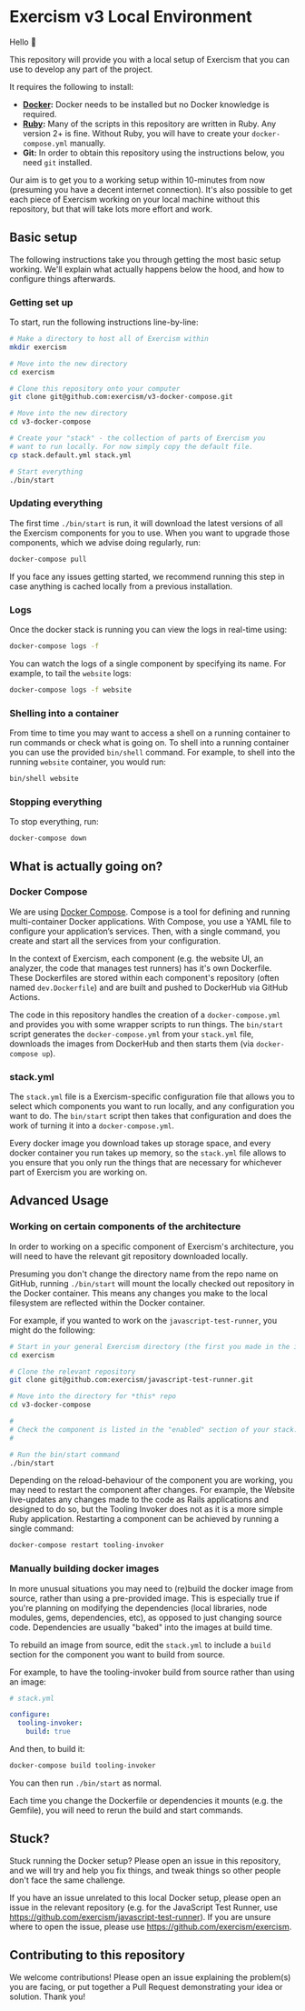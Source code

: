 # Exercism v3 Local Environment

Hello 👋

This repository will provide you with a local setup of Exercism that you can use to develop any part of the project.

It requires the following to install:
- **[Docker](https://docs.docker.com/get-docker/):** Docker needs to be installed but no Docker knowledge is required. 
- **[Ruby](https://www.ruby-lang.org/en/documentation/installation/):** Many of the scripts in this repository are written in Ruby. Any version 2+ is fine. Without Ruby, you will have to create your `docker-compose.yml` manually.
- **Git:** In order to obtain this repository using the instructions below, you need `git` installed.

Our aim is to get you to a working setup within 10-minutes from now (presuming you have a decent internet connection).
It's also possible to get each piece of Exercism working on your local machine without this repository, but that will take lots more effort and work.

## Basic setup

The following instructions take you through getting the most basic setup working.
We'll explain what actually happens below the hood, and how to configure things afterwards.

### Getting set up

To start, run the following instructions line-by-line:

```bash
# Make a directory to host all of Exercism within
mkdir exercism

# Move into the new directory
cd exercism

# Clone this repository onto your computer
git clone git@github.com:exercism/v3-docker-compose.git

# Move into the new directory
cd v3-docker-compose

# Create your "stack" - the collection of parts of Exercism you
# want to run locally. For now simply copy the default file.
cp stack.default.yml stack.yml

# Start everything
./bin/start
```

### Updating everything

The first time `./bin/start` is run, it will download the latest versions of all the Exercism components for you to use.
When you want to upgrade those components, which we advise doing regularly, run:

```bash
docker-compose pull
```

If you face any issues getting started, we recommend running this step in case anything is cached locally from a previous installation.

### Logs

Once the docker stack is running you can view the logs in real-time using:

```bash
docker-compose logs -f
```

You can watch the logs of a single component by specifying its name.
For example, to tail the `website` logs:

```bash
docker-compose logs -f website
```

### Shelling into a container

From time to time you may want to access a shell on a running container to run commands or check what is going on.
To shell into a running container you can use the provided `bin/shell` command.
For example, to shell into the running `website` container, you would run:

```bash
bin/shell website
```

### Stopping everything

To stop everything, run:
```
docker-compose down
```

## What is actually going on?

### Docker Compose

We are using [Docker Compose](https://docs.docker.com/compose/).
Compose is a tool for defining and running multi-container Docker applications.
With Compose, you use a YAML file to configure your application’s services.
Then, with a single command, you create and start all the services from your configuration.

In the context of Exercism, each component (e.g. the website UI, an analyzer, the code that manages test runners) has it's own Dockerfile.
These Dockerfiles are stored within each component's repository (often named `dev.Dockerfile`) and are built and pushed to DockerHub via GitHub Actions.

The code in this repository handles the creation of a `docker-compose.yml` and provides you with some wrapper scripts to run things.
The `bin/start` script generates the `docker-compose.yml` from your `stack.yml` file, downloads the images from DockerHub and then starts them (via `docker-compose up`).

### stack.yml

The `stack.yml` file is a Exercism-specific configuration file that allows you to select which components you want to run locally, and any configuration you want to do.
The `bin/start` script then takes that configuration and does the work of turning it into a `docker-compose.yml`.

Every docker image you download takes up storage space, and every docker container you run takes up memory, so the `stack.yml` file allows to you ensure that you only run the things that are necessary for whichever part of Exercism you are working on.

## Advanced Usage

### Working on certain components of the architecture

In order to working on a specific component of Exercism's architecture, you will need to have the relevant git repository downloaded locally.

Presuming you don't change the directory name from the repo name on GitHub, running `./bin/start` will mount the locally checked out repository in the Docker container.
This means any changes you make to the local filesystem are reflected within the Docker container.

For example, if you wanted to work on the `javascript-test-runner`, you might do the following:

```bash
# Start in your general Exercism directory (the first you made in the instructions above)
cd exercism

# Clone the relevant repository
git clone git@github.com:exercism/javascript-test-runner.git

# Move into the directory for *this* repo
cd v3-docker-compose

#
# Check the component is listed in the "enabled" section of your stack.yml.
#

# Run the bin/start command
./bin/start
```

Depending on the reload-behaviour of the component you are working, you may need to restart the component after changes.
For example, the Website live-updates any changes made to the code as Rails applications and designed to do so, but the Tooling Invoker does not as it is a more simple Ruby application.
Restarting a component can be achieved by running a single command:

```bash
docker-compose restart tooling-invoker
```

### Manually building docker images

In more unusual situations you may need to (re)build the docker image from source, rather than using a pre-provided image.
This is especially true if you're planning on modifying the dependencies (local libraries, node modules, gems, dependencies, etc), as opposed to just changing source code.
Dependencies are usually "baked" into the images at build time.

To rebuild an image from source, edit the `stack.yml` to include a `build` section for the component you want to build from source.

For example, to have the tooling-invoker build from source rather than using an image:

```yaml
# stack.yml

configure:
  tooling-invoker:
    build: true
```

And then, to build it:

```bash
docker-compose build tooling-invoker
```

You can then run `./bin/start` as normal.

Each time you change the Dockerfile or dependencies it mounts (e.g. the Gemfile), you will need to rerun the build and start commands.

## Stuck?

Stuck running the Docker setup? Please open an issue in this repository, and we will try and help you fix things, and tweak things so other people don't face the same challenge.

If you have an issue unrelated to this local Docker setup, please open an issue in the relevant repository (e.g. for the JavaScript Test Runner, use https://github.com/exercism/javascript-test-runner).
If you are unsure where to open the issue, please use https://github.com/exercism/exercism.

## Contributing to this repository

We welcome contributions! Please open an issue explaining the problem(s) you are facing, or put together a Pull Request demonstrating your idea or solution. Thank you!
